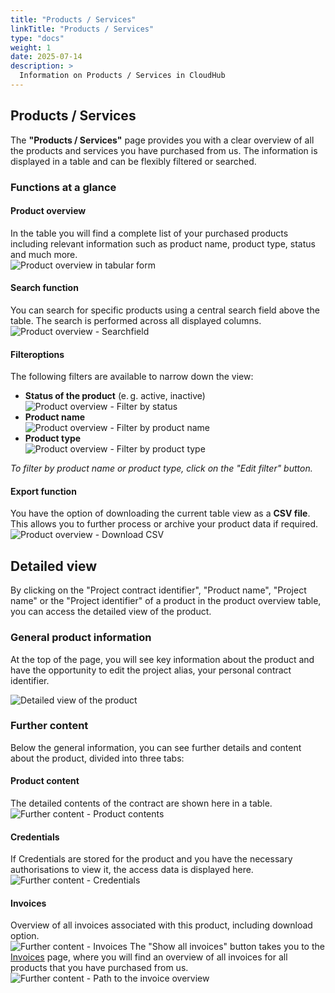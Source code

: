 ```yaml
---
title: "Products / Services"
linkTitle: "Products / Services"
type: "docs"
weight: 1
date: 2025-07-14
description: >
  Information on Products / Services in CloudHub
---
```


## Products / Services

The **"Products / Services"** page provides you with a clear overview of all the products and services you have purchased from us. The information is displayed in a table and can be flexibly filtered or searched.

### Functions at a glance

#### Product overview

In the table you will find a complete list of your purchased products including relevant information such as product name, product type, status and much more.\
![Product overview in tabular form](../img/products-services/products-table.png)

#### Search function

You can search for specific products using a central search field above the table. The search is performed across all displayed columns.\
![Product overview - Searchfield](../img/products-services/products-table-search-field.png)

#### Filteroptions

The following filters are available to narrow down the view:

- **Status of the product** (e. g. active, inactive)
![Product overview - Filter by status](../img/products-services/products-table-filter-status.png)
- **Product name**\
![Product overview - Filter by product name](../img/products-services/products-table-filter-productname.png)
- **Product type**\
![Product overview - Filter by product type](../img/products-services/products-table-filter-producttype.png)

*To filter by product name or product type, click on the "Edit filter" button.*

#### Export function

You have the option of downloading the current table view as a **CSV file**. This allows you to further process or archive your product data if required.\
![Product overview - Download CSV](../img/products-services/products-table-download-csv.png)

## Detailed view

By clicking on the "Project contract identifier", "Product name", "Project name" or the "Project identifier" of a product in the product overview table, you can access the detailed view of the product.

### General product information

At the top of the page, you will see key information about the product and have the opportunity to edit the project alias, your personal contract identifier.

![Detailed view of the product](../img/products-services/detail-view.png)

### Further content

Below the general information, you can see further details and content about the product, divided into three tabs:

#### Product content

The detailed contents of the contract are shown here in a table.\
![Further content - Product contents](../img/products-services/further-content-product-contents.png)

#### Credentials

If Credentials are stored for the product and you have the necessary authorisations to view it, the access data is displayed here.\
![Further content - Credentials](../img/products-services/further-content-credentials.png)

#### Invoices

Overview of all invoices associated with this product, including download option.\
![Further content - Invoices](../img/products-services/further-content-invoices.png)
The "Show all invoices" button takes you to the [Invoices](../invoices) page, where you will find an overview of all invoices for all products that you have purchased from us.\
![Further content - Path to the invoice overview](../img/products-services/further-content-show-all-invoices.png)
